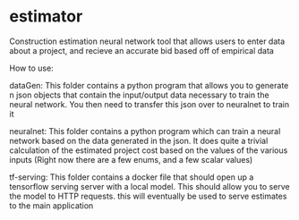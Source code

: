 # estimator
Construction estimation neural network tool that allows users to enter data about a project, and recieve an accurate bid based off of empirical data

How to use:

dataGen:
  This folder contains a python program that allows you to generate n json objects that contain the input/output data necessary
  to train the neural network. You then need to transfer this json over to neuralnet to train it

neuralnet:
  This folder contains a python program which can train a neural network based on the data generated in the json. It does quite a trivial calculation
  of the estimated project cost based on the values of the various inputs (Right now there are a few enums, and a few scalar values)

tf-serving:
  This folder contains a docker file that should open up a tensorflow serving server with a local model. This should allow you to serve the model to
  HTTP requests. this will eventually be used to serve estimates to the main application
